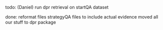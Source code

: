 
todo:
(Daniel) run dpr retrieval on startQA dataset 





done:
reformat files strategyQA files to include actual evidence
moved all our stuff to dpr package
